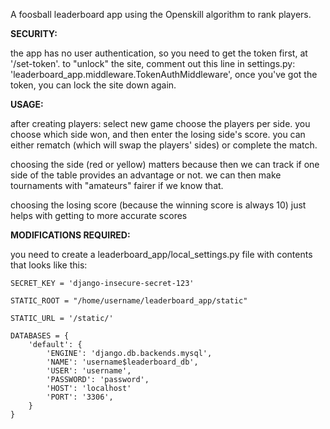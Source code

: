 A foosball leaderboard app using the Openskill algorithm to rank players.

**SECURITY:**

the app has no user authentication, so you need to get the token first, at '/set-token'. 
to "unlock" the site, comment out this line in settings.py: 'leaderboard_app.middleware.TokenAuthMiddleware',
once you've got the token, you can lock the site down again.


**USAGE:**

after creating players:
select new game
choose the players per side. 
you choose which side won, and then enter the losing side's score.
you can either rematch (which will swap the players' sides) or complete the match.

choosing the side (red or yellow) matters because then we can track if one side of the table provides an advantage or not. we can then make tournaments with "amateurs" fairer if we know that.

choosing the losing score (because the winning score is always 10) just helps with getting to more accurate scores


**MODIFICATIONS REQUIRED:**

you need to create a leaderboard_app/local_settings.py file with contents that looks like this:

```
SECRET_KEY = 'django-insecure-secret-123'

STATIC_ROOT = "/home/username/leaderboard_app/static"

STATIC_URL = '/static/'

DATABASES = {
    'default': {
        'ENGINE': 'django.db.backends.mysql',
        'NAME': 'username$leaderboard_db',
        'USER': 'username',
        'PASSWORD': 'password',
        'HOST': 'localhost'
        'PORT': '3306',
    }
}
```
